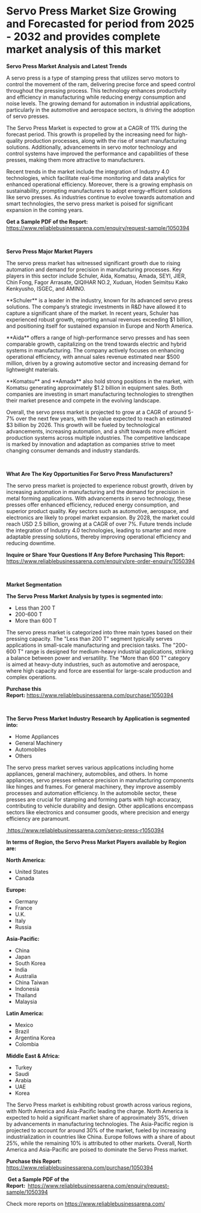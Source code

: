 <p><h1>Servo Press Market Size Growing and Forecasted for period from 2025 - 2032 and provides complete market analysis of this market</h1></p><p><strong>Servo Press Market Analysis and Latest Trends</strong></p>
<p><p>A servo press is a type of stamping press that utilizes servo motors to control the movement of the ram, delivering precise force and speed control throughout the pressing process. This technology enhances productivity and efficiency in manufacturing while reducing energy consumption and noise levels. The growing demand for automation in industrial applications, particularly in the automotive and aerospace sectors, is driving the adoption of servo presses.</p><p>The Servo Press Market is expected to grow at a CAGR of 11% during the forecast period. This growth is propelled by the increasing need for high-quality production processes, along with the rise of smart manufacturing solutions. Additionally, advancements in servo motor technology and control systems have improved the performance and capabilities of these presses, making them more attractive to manufacturers.</p><p>Recent trends in the market include the integration of Industry 4.0 technologies, which facilitate real-time monitoring and data analytics for enhanced operational efficiency. Moreover, there is a growing emphasis on sustainability, prompting manufacturers to adopt energy-efficient solutions like servo presses. As industries continue to evolve towards automation and smart technologies, the servo press market is poised for significant expansion in the coming years.</p></p>
<p><strong>Get a Sample PDF of the Report:&nbsp;</strong> <a href="https://www.reliablebusinessarena.com/enquiry/request-sample/1050394?utm_campaign=2530&utm_medium=2&utm_source=Github&utm_content=ia&utm_term=22022025&utm_id=servo-press">https://www.reliablebusinessarena.com/enquiry/request-sample/1050394</a></p>
<p>&nbsp;</p>
<p><strong>Servo Press Major Market Players</strong></p>
<p><p>The servo press market has witnessed significant growth due to rising automation and demand for precision in manufacturing processes. Key players in this sector include Schuler, Aida, Komatsu, Amada, SEYI, JIER, Chin Fong, Fagor Arrasate, QIQIHAR NO.2, Xuduan, Hoden Seimitsu Kako Kenkyusho, ISGEC, and AMINO.</p><p>**Schuler** is a leader in the industry, known for its advanced servo press solutions. The company’s strategic investments in R&D have allowed it to capture a significant share of the market. In recent years, Schuler has experienced robust growth, reporting annual revenues exceeding $1 billion, and positioning itself for sustained expansion in Europe and North America.</p><p>**Aida** offers a range of high-performance servo presses and has seen comparable growth, capitalizing on the trend towards electric and hybrid systems in manufacturing. The company actively focuses on enhancing operational efficiency, with annual sales revenue estimated near $500 million, driven by a growing automotive sector and increasing demand for lightweight materials.</p><p>**Komatsu** and **Amada** also hold strong positions in the market, with Komatsu generating approximately $1.2 billion in equipment sales. Both companies are investing in smart manufacturing technologies to strengthen their market presence and compete in the evolving landscape.</p><p>Overall, the servo press market is projected to grow at a CAGR of around 5-7% over the next few years, with the value expected to reach an estimated $3 billion by 2026. This growth will be fueled by technological advancements, increasing automation, and a shift towards more efficient production systems across multiple industries. The competitive landscape is marked by innovation and adaptation as companies strive to meet changing consumer demands and industry standards.</p></p>
<p>&nbsp;</p>
<p><strong>What Are The Key Opportunities For Servo Press Manufacturers?</strong></p>
<p><p>The servo press market is projected to experience robust growth, driven by increasing automation in manufacturing and the demand for precision in metal forming applications. With advancements in servo technology, these presses offer enhanced efficiency, reduced energy consumption, and superior product quality. Key sectors such as automotive, aerospace, and electronics are likely to propel market expansion. By 2028, the market could reach USD 2.5 billion, growing at a CAGR of over 7%. Future trends include the integration of Industry 4.0 technologies, leading to smarter and more adaptable pressing solutions, thereby improving operational efficiency and reducing downtime.</p></p>
<p><strong>Inquire or Share Your Questions If Any Before Purchasing This Report:</strong> <a href="https://www.reliablebusinessarena.com/enquiry/pre-order-enquiry/1050394?utm_campaign=2530&utm_medium=2&utm_source=Github&utm_content=ia&utm_term=22022025&utm_id=servo-press">https://www.reliablebusinessarena.com/enquiry/pre-order-enquiry/1050394</a></p>
<p>&nbsp;</p>
<p><strong>Market Segmentation</strong></p>
<p><strong>The Servo Press Market Analysis by types is segmented into:</strong></p>
<p><ul><li>Less than 200 T</li><li>200-600 T</li><li>More than 600 T</li></ul></p>
<p><p>The servo press market is categorized into three main types based on their pressing capacity. The "Less than 200 T" segment typically serves applications in small-scale manufacturing and precision tasks. The "200-600 T" range is designed for medium-heavy industrial applications, striking a balance between power and versatility. The "More than 600 T" category is aimed at heavy-duty industries, such as automotive and aerospace, where high capacity and force are essential for large-scale production and complex operations.</p></p>
<p><strong>Purchase this Report:&nbsp;</strong><a href="https://www.reliablebusinessarena.com/purchase/1050394?utm_campaign=2530&utm_medium=2&utm_source=Github&utm_content=ia&utm_term=22022025&utm_id=servo-press">https://www.reliablebusinessarena.com/purchase/1050394</a></p>
<p>&nbsp;</p>
<p><strong>The Servo Press Market Industry Research by Application is segmented into:</strong></p>
<p><ul><li>Home Appliances</li><li>General Machinery</li><li>Automobiles</li><li>Others</li></ul></p>
<p><p>The servo press market serves various applications including home appliances, general machinery, automobiles, and others. In home appliances, servo presses enhance precision in manufacturing components like hinges and frames. For general machinery, they improve assembly processes and automation efficiency. In the automobile sector, these presses are crucial for stamping and forming parts with high accuracy, contributing to vehicle durability and design. Other applications encompass sectors like electronics and consumer goods, where precision and energy efficiency are paramount.</p></p>
<p><a href="https://www.reliablebusinessarena.com/servo-press-r1050394?utm_campaign=2530&utm_medium=2&utm_source=Github&utm_content=ia&utm_term=22022025&utm_id=servo-press">&nbsp;https://www.reliablebusinessarena.com/servo-press-r1050394</a></p>
<p><strong>In terms of Region, the Servo Press Market Players available by Region are:</strong></p>
<p>
    <p> <strong> North America: </strong>
        <ul>
            <li>United States</li>
            <li>Canada</li>
        </ul>
        </p> 
    <p> <strong> Europe: </strong>
        <ul>
            <li>Germany</li>
            <li>France</li>
            <li>U.K.</li>
            <li>Italy</li>
            <li>Russia</li>
        </ul>
        </p> 
    <p> <strong> Asia-Pacific: </strong>
        <ul>
            <li>China</li>
            <li>Japan</li>
            <li>South Korea</li>
            <li>India</li>
            <li>Australia</li>
            <li>China Taiwan</li>
            <li>Indonesia</li>
            <li>Thailand</li>
            <li>Malaysia</li>
        </ul>
        </p> 
    <p> <strong> Latin America: </strong>
        <ul>
            <li>Mexico</li>
            <li>Brazil</li>
            <li>Argentina Korea</li>
            <li>Colombia</li>
        </ul>
        </p> 
    <p> <strong> Middle East & Africa: </strong>
        <ul>
            <li>Turkey</li>
            <li>Saudi</li>
            <li>Arabia</li>
            <li>UAE</li>
            <li>Korea</li>
        </ul>
    </p>
    </p>
<p><p>The Servo Press market is exhibiting robust growth across various regions, with North America and Asia-Pacific leading the charge. North America is expected to hold a significant market share of approximately 35%, driven by advancements in manufacturing technologies. The Asia-Pacific region is projected to account for around 30% of the market, fueled by increasing industrialization in countries like China. Europe follows with a share of about 25%, while the remaining 10% is attributed to other markets. Overall, North America and Asia-Pacific are poised to dominate the Servo Press market.</p></p>
<p><strong>Purchase this Report: </strong><a href="https://www.reliablebusinessarena.com/purchase/1050394?utm_campaign=2530&utm_medium=2&utm_source=Github&utm_content=ia&utm_term=22022025&utm_id=servo-press">https://www.reliablebusinessarena.com/purchase/1050394</a></p>
<p>&nbsp;<strong>Get a Sample PDF of the Report:&nbsp;&nbsp;</strong><a href="https://www.reliablebusinessarena.com/enquiry/request-sample/1050394?utm_campaign=2530&utm_medium=2&utm_source=Github&utm_content=ia&utm_term=22022025&utm_id=servo-press">https://www.reliablebusinessarena.com/enquiry/request-sample/1050394</a></p>
<p><strong></strong></p>
<p>Check more reports on <a href="https://www.reliablebusinessarena.com/?utm_campaign=2530&utm_medium=2&utm_source=Github&utm_content=ia&utm_term=22022025&utm_id=servo-press">https://www.reliablebusinessarena.com/</a></p>